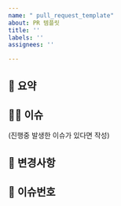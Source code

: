 ```yaml
---
name: " pull_request_template"
about: PR 템플릿
title: ''
labels: ''
assignees: ''

---
```


## 📝 요약

## 💁‍♂️ 이슈

(진행중 발생한 이슈가 있다면 작성)

## 🔀 변경사항

## 🔗 이슈번호
